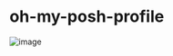# oh-my-posh-profile

![image](https://github.com/sizarcorpse/oh-my-posh-profile/assets/25418407/3b85fedf-2157-44b2-b1e5-510b269d1bd9)
